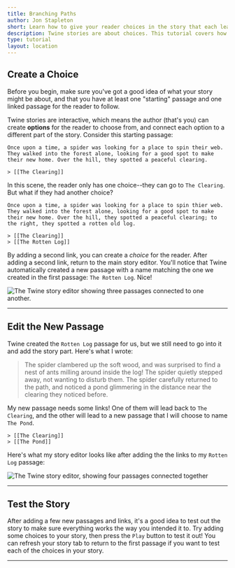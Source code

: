 ```yaml
---
title: Branching Paths
author: Jon Stapleton
short: Learn how to give your reader choices in the story that each lead to different passages.
description: Twine stories are about choices. This tutorial covers how to add multiple links to a passage, allowing users to make choices that affect how the story ends.
type: tutorial
layout: location
---
```


## Create a Choice

Before you begin, make sure you've got a good idea of what your story might be about, and that you have at least one "starting" passage and one linked passage for the reader to follow.

Twine stories are interactive, which means the author (that's you) can create **options** for the reader to choose from, and connect each option to a different part of the story. Consider this starting passage:

```
Once upon a time, a spider was looking for a place to spin their web. They walked into the forest alone, looking for a good spot to make their new home. Over the hill, they spotted a peaceful clearing.

> [[The Clearing]]
```

In this scene, the reader only has one choice--they can go to `The Clearing`. But what if they had another choice?

```
Once upon a time, a spider was looking for a place to spin thier web. They walked into the forest alone, looking for a good spot to make their new home. Over the hill, they spotted a peaceful clearing; to the right, they spotted a rotten old log.

> [[The Clearing]]
> [[The Rotten Log]]
```

By adding a second link, you can create a *choice* for the reader. After adding a second link, return to the main story editor. You'll notice that Twine automatically created a new passage with a name matching the one we created in the first passage: `The Rotten Log`. Nice!

![The Twine story editor showing three passages connected to one another.](/branching-path.png)

----

## Edit the New Passage

Twine created the `Rotten Log` passage for us, but we still need to go into it and add the story part. Here's what I wrote:

> The spider clambered up the soft wood, and was surprised to find a nest of ants milling around inside the log! The spider quietly stepped away, not wanting to disturb them. The spider carefully returned to the path, and noticed a pond glimmering in the distance near the clearing they noticed before.

My new passage needs some links! One of them will lead back to `The Clearing`, and the other will lead to a new passage that I will choose to name `The Pond`.

```
> [[The Clearing]]
> [[The Pond]]
```

Here's what my story editor looks like after adding the the links to my `Rotten Log` passage:

![The Twine story editor, showing four passages connected together](/new-branch.png)

----

## Test the Story

After adding a few new passages and links, it's a good idea to test out the story to make sure everything works the way you intended it to. Try adding some choices to your story, then press the `Play` button to test it out! You can refresh your story tab to return to the first passage if you want to test each of the choices in your story.

----

